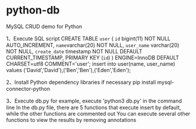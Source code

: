 # python-db
MySQL CRUD demo for Python

1、Execute SQL script
CREATE TABLE `user` (
  `id` bigint(11) NOT NULL AUTO_INCREMENT,
  `name`varchar(20) NOT NULL,
  `user_name` varchar(20) NOT NULL,
  `create_date` timestamp NOT NULL DEFAULT CURRENT_TIMESTAMP,
  PRIMARY KEY (`id`)
) ENGINE=InnoDB DEFAULT CHARSET=utf8 COMMENT='user';
insert into user(name, user_name) values ('David','David'),('Ben','Ben'),('Eden','Eden');

2、Install Python dependency libraries if necessary
pip install mysql-connector-python

3、Execute db.py
for example, execute 'python3 db.py' in the command line
In the db.py file, there are 5 functions that execute insert by default, while the other functions are commented out
You can execute several other functions to view the results by removing annotations
